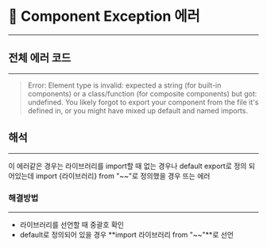 # 🧐 Component Exception 에러
-----


## 전체 에러 코드
-----
>Error: Element type is invalid: expected a string (for built-in components) or a class/function (for composite components) but got: undefined. You likely forgot to export your component from the file it's defined in, or you might have mixed up default and named imports.

## 해석
------
이 에러같은 경우는 라이브러리를 import할 때 없는 경우나
default export로 정의 되어있는데
import {라이브러리} from "~~"로 정의했을 경우 뜨는 에러


### 해결방법
-----
- 라이브러리를 선언할 때 중괄호 확인
- default로 정의되어 있을 경우 **import 라이브러리 from "~~"**로 선언 
